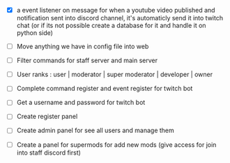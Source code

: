- [x] a event listener on message for when a youtube video published and notification sent into discord channel, it's automaticly send it into twitch chat (or if its not possible create a database for it and handle it on python side)

- [ ] Move anything we have in config file into web

- [ ] Filter commands for staff server and main server

- [ ] User ranks : user | moderator | super moderator | developer | owner

- [ ] Complete command register and event register for twitch bot

- [ ] Get a username and password for twitch bot

- [ ] Create register panel

- [ ] Create admin panel for see all users and manage them

- [ ] Create a panel for supermods for add new mods (give access for join into staff discord first)
